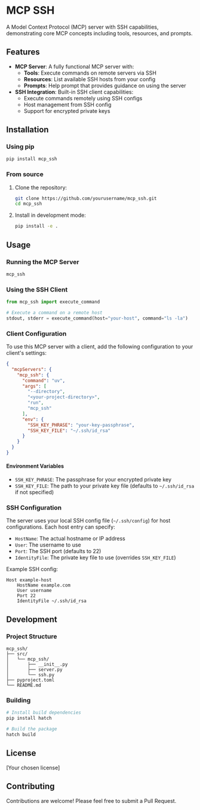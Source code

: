 # MCP SSH

A Model Context Protocol (MCP) server with SSH capabilities, demonstrating core MCP concepts including tools, resources, and prompts.

## Features

- **MCP Server**: A fully functional MCP server with:
  - **Tools**: Execute commands on remote servers via SSH
  - **Resources**: List available SSH hosts from your config
  - **Prompts**: Help prompt that provides guidance on using the server
- **SSH Integration**: Built-in SSH client capabilities:
  - Execute commands remotely using SSH configs
  - Host management from SSH config
  - Support for encrypted private keys

## Installation

### Using pip

```bash
pip install mcp_ssh
```

### From source

1. Clone the repository:
   ```bash
   git clone https://github.com/yourusername/mcp_ssh.git
   cd mcp_ssh
   ```

2. Install in development mode:
   ```bash
   pip install -e .
   ```

## Usage

### Running the MCP Server

```bash
mcp_ssh
```

### Using the SSH Client

```python
from mcp_ssh import execute_command

# Execute a command on a remote host
stdout, stderr = execute_command(host="your-host", command="ls -la")
```

### Client Configuration

To use this MCP server with a client, add the following configuration to your client's settings:

```json
{
  "mcpServers": {
    "mcp_ssh": {
      "command": "uv",
      "args": [
        "--directory",
        "<your-project-directory>",
        "run",
        "mcp_ssh"
      ],
      "env": {
        "SSH_KEY_PHRASE": "your-key-passphrase",
        "SSH_KEY_FILE": "~/.ssh/id_rsa"
      }
    }
  }
}
```

#### Environment Variables

- `SSH_KEY_PHRASE`: The passphrase for your encrypted private key
- `SSH_KEY_FILE`: The path to your private key file (defaults to `~/.ssh/id_rsa` if not specified)

### SSH Configuration

The server uses your local SSH config file (`~/.ssh/config`) for host configurations. Each host entry can specify:

- `HostName`: The actual hostname or IP address
- `User`: The username to use
- `Port`: The SSH port (defaults to 22)
- `IdentityFile`: The private key file to use (overrides `SSH_KEY_FILE`)

Example SSH config:
```
Host example-host
    HostName example.com
    User username
    Port 22
    IdentityFile ~/.ssh/id_rsa
```

## Development

### Project Structure

```
mcp_ssh/
├── src/
│   └── mcp_ssh/
│       ├── __init__.py
│       ├── server.py
│       └── ssh.py
├── pyproject.toml
└── README.md
```

### Building

```bash
# Install build dependencies
pip install hatch

# Build the package
hatch build
```

## License

[Your chosen license]

## Contributing

Contributions are welcome! Please feel free to submit a Pull Request.
